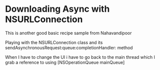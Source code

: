 # Downloading Async with NSURLConnection

This is another good basic recipe sample from Nahavandipoor

Playing with the NSURLConnection class and its sendAsynchronousRequest:queue:completionHandler: method

When I have to change the UI i have to go back to the main thread
which I grab a reference to using [NSOperationQueue mainQueue]